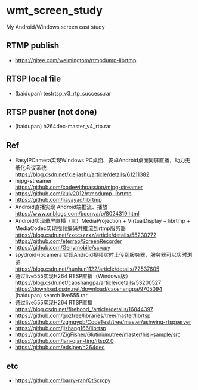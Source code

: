 # wmt_screen_study
My Android/Windows screen cast study  

## RTMP publish  
* https://gitee.com/weimingtom/rtmpdump-librtmp  

## RTSP local file  
* (baidupan) testrtsp_v3_rtp_success.rar  

## RTSP pusher (not done)    
* (baidupan) h264dec-master_v4_rtp.rar  

## Ref  
* EasyIPCamera实现Windows PC桌面、安卓Android桌面同屏直播，助力无纸化会议系统  
https://blog.csdn.net/xiejiashu/article/details/61211382  
* mjpg-streamer  
https://github.com/codewithpassion/mjpg-streamer  
* https://github.com/kulv2012/rtmpdump-librtmp  
* https://github.com/jiayayao/librtmp  
* Android直播实现 Android端推流、播放  
https://www.cnblogs.com/boonya/p/8024319.html  
* Android实现录屏直播（三）MediaProjection + VirtualDisplay + librtmp + MediaCodec实现视频编码并推流到rtmp服务器  
https://blog.csdn.net/zxccxzzxz/article/details/55230272  
https://github.com/eterrao/ScreenRecorder  
* https://github.com/Genymobile/scrcpy  
* spydroid-ipcamera 实现Android视频实时上传到服务器，服务器可以实时浏览  
https://blog.csdn.net/hunhun1122/article/details/72537605  
* 通过live555实现H264 RTSP直播（Windows版）  
https://blog.csdn.net/caoshangpa/article/details/53200527  
https://download.csdn.net/download/caoshangpa/9705094  
(baidupan) search live555.rar  
* 通过live555实现H264 RTSP直播  
https://blog.csdn.net/firehood_/article/details/16844397  
* https://github.com/gozfree/libraries/tree/master/librtsp  
* https://github.com/zgmgypb/CodeTest/tree/master/ashwing-rtspserver  
* https://github.com/jjzhang166/librtsp  
* https://github.com/ZigFisher/Glutinium/tree/master/hisi-sample/src  
* https://github.com/ian-qian-ting/rtsp2.0  
* https://github.com/edsiper/h264dec  

## etc  
* https://github.com/barry-ran/QtScrcpy  
